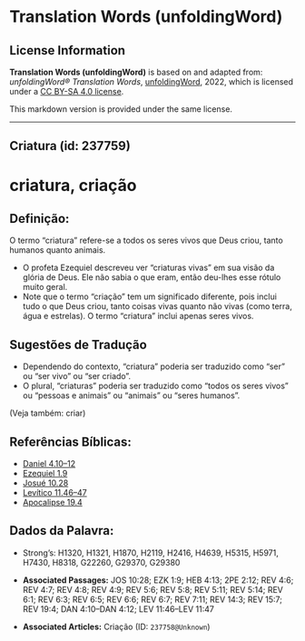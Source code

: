 # Translation Words (unfoldingWord)

## License Information

**Translation Words (unfoldingWord)** is based on and adapted from: _unfoldingWord® Translation Words_, [unfoldingWord](https://unfoldingword.org/utw), 2022, which is licensed under a [CC BY-SA 4.0 license](https://creativecommons.org/licenses/by-sa/4.0/legalcode.en).

This markdown version is provided under the same license.



--------------------------------

## Criatura (id: 237759)

criatura, criação
=================

Definição:
----------

O termo “criatura” refere\-se a todos os seres vivos que Deus criou, tanto humanos quanto animais.

* O profeta Ezequiel descreveu ver “criaturas vivas” em sua visão da glória de Deus. Ele não sabia o que eram, então deu\-lhes esse rótulo muito geral.
* Note que o termo “criação” tem um significado diferente, pois inclui tudo o que Deus criou, tanto coisas vivas quanto não vivas (como terra, água e estrelas). O termo “criatura” inclui apenas seres vivos.

Sugestões de Tradução
---------------------

* Dependendo do contexto, “criatura” poderia ser traduzido como “ser” ou “ser vivo” ou “ser criado”.
* O plural, “criaturas” poderia ser traduzido como “todos os seres vivos” ou “pessoas e animais” ou “animais” ou “seres humanos”.

(Veja também: criar)

Referências Bíblicas:
---------------------

* [Daniel 4\.10–12](https://ref.ly/Dan4:10-Dan4:12)
* [Ezequiel 1\.9](https://ref.ly/Ezek1:9)
* [Josué 10\.28](https://ref.ly/Josh10:28)
* [Levítico 11\.46–47](https://ref.ly/Lev11:46-Lev11:47)
* [Apocalipse 19\.4](https://ref.ly/Rev19:4)

Dados da Palavra:
-----------------

* Strong’s: H1320, H1321, H1870, H2119, H2416, H4639, H5315, H5971, H7430, H8318, G22260, G29370, G29380

* **Associated Passages:** JOS 10:28; EZK 1:9; HEB 4:13; 2PE 2:12; REV 4:6; REV 4:7; REV 4:8; REV 4:9; REV 5:6; REV 5:8; REV 5:11; REV 5:14; REV 6:1; REV 6:3; REV 6:5; REV 6:6; REV 6:7; REV 7:11; REV 14:3; REV 15:7; REV 19:4; DAN 4:10–DAN 4:12; LEV 11:46–LEV 11:47
* **Associated Articles:** Criação (ID: `237758@Unknown`)

